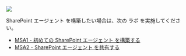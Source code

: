 <div class="cc-lab-toc msa-path">
  <img src="/copilot-camp/assets/images/path-icons/MSA-path-heading.png"></img>
  <div>
    <p>SharePoint エージェント を構築したい場合は、次の ラボ を実施してください。</p>
    <ul>
      <li><a href="/copilot-camp/ja/pages/make/sharepoint-agents/01-first-agent/">MSA1 - 初めての SharePoint エージェント を構築する</a></li>
      <li><a href="/copilot-camp/ja/pages/make/sharepoint-agents/02-sharing-agents/">MSA2 - SharePoint エージェント を共有する</a></li>
    </ul>
  </div>
</div>

<script>
(() => {

// This script decorates the table of contents with a "you are here" indicator.
const toc = document.getElementsByClassName('cc-lab-toc');
for (const div of toc) {
    const lis = div.querySelectorAll('li');
    for (const li of lis) {
        const anchor = li.querySelector('a');
        if (location.href.includes(anchor.href)) {
            const span = document.createElement("span");
            span.innerHTML = "YOU&nbsp;ARE&nbsp;HERE";
            li.appendChild(span);
        }
    }    
}
})();
</script>
